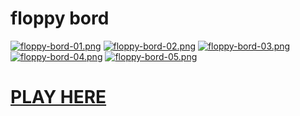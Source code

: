 # floppy bord

[![floppy-bord-01.png](https://i.postimg.cc/pXMCtBjP/floppy-bord-01.png)](https://postimg.cc/ThQgVgQs)
[![floppy-bord-02.png](https://i.postimg.cc/gkyDc6y8/floppy-bord-02.png)](https://postimg.cc/nCz70rPh)
[![floppy-bord-03.png](https://i.postimg.cc/Gmcj4hzN/floppy-bord-03.png)](https://postimg.cc/rKP4bTBC)
[![floppy-bord-04.png](https://i.postimg.cc/6pYfnJmQ/floppy-bord-04.png)](https://postimg.cc/SnY9b5q0)
[![floppy-bord-05.png](https://i.postimg.cc/bvrHRC79/floppy-bord-05.png)](https://postimg.cc/FftLrZsY)

# [PLAY HERE](https://www.dagerzuga.com/floppybord/)
